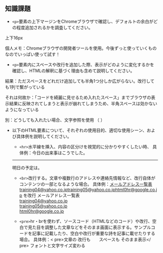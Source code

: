 ## 知識課題

- `<p>`要素の上下マージンをChromeブラウザで確認し、デフォルトの余白がどの程度追加されるかを調査してください。

上下16px


個人メモ：Chromeブラウザの開発者ツールを使用。今後ずっと使っていくものなのでいっぱい使って試す！

- `<p>`要素内にスペースや改行を追加した際、表示がどのように変化するかを確認し、HTMLの解釈に基づく理由も含めて説明してください。

結果：ただスペースをどれだけ追加しても半角1つ分しか広がらない。改行しても1列で繋がっている

それは何故か：「コードを綺麗に見せるため入れたスペース」までブラウザの表示結果に反映されてしまうと表示が崩れてしまうため、半角スペースは効かないようになっている

別：どうしても入れたい場合、文字参照を使用 （&nbsp;）

- 以下のHTML要素について、それぞれの使用目的、適切な使用シーン、および具体例を説明してください。
    - `<hr>`水平線を挿入、内容の区分けを視覚的に分かりやすくしたい時、
    具体例：今日の出来事はこうでした。
    <hr>
    明日の予定は。    

    - `<br>`改行する。文章や複数行のアドレスや連絡先情報など、改行自体がコンテンツの一部となるような場合。
    具体例：メールアドレス一覧表training04@yahoo.co.jptraining05@yahoo.co.jphtml0hr@google.co.jp
を改行
    メールアドレス一覧表<br>
    training04@yahoo.co.jp<br>
    training05@yahoo.co.jp<br>
    html0hr@google.co.jp



    - `<pre>`hr・brを使わず、ソースコード（HTMLなどのコード）や改行、空白で見た目を調整した文章などをそのまま画面に表示する。サンプルコードを記事に記載したり、空白や改行が重要な詩を記事に載せたりする場合。
    具体例：< pre>文章の
改行も　　スペースも
そのまま表示</ pre>
フォントと文字サイズ変わる